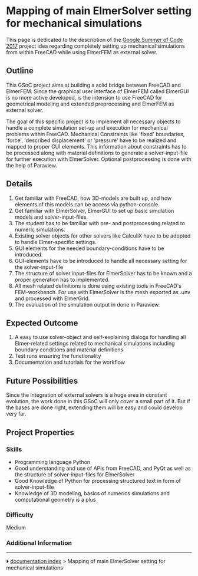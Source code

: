 # Mapping of main ElmerSolver setting for mechanical simulations
This page is dedicated to the description of the [Google Summer of Code 2017](Google_Summer_of_Code_2017.md) project idea regarding completely setting up mechanical simulations from within FreeCAD while using ElmerFEM as external solver.

## Outline

This GSoC project aims at building a solid bridge between FreeCAD and ElmerFEM. Since the graphical user interface of ElmerFEM called ElmerGUI is no more active developed, is the intension to use FreeCAD for geometrical modeling and extended preprocessing and ElmerFEM as external solver.

The goal of this specific project is to implement all necessary objects to handle a complete simulation set-up and execution for mechanical problems within FreeCAD. Mechanical Constraints like 'fixed' boundaries, 'force', 'described displacement' or 'pressure' have to be realized and mapped to proper GUI elements. This information about constraints has to be processed along with material definitions to generate a solver-input-file for further execution with ElmerSolver. Optional postprocessing is done with the help of Paraview.

## Details

1.  Get familiar with FreeCAD, how 3D-models are built up, and how elements of this models can be access via python-console.
2.  Get familiar with ElmerSolver, ElmerGUI to set up basic simulation models and solver-input-files.
3.  The student has to be familiar with pre- and postprocessing related to numeric simulations.
4.  Existing solver objects for other solvers like CalculiX have to be adopted to handle Elmer-specific settings.
5.  GUI elements for the needed boundary-conditions have to be introduced.
6.  GUI-elements have to be introduced to handle all necessary setting for the solver-input-file
7.  The structure of solver input-files for ElmerSolver has to be known and a proper generation has to implemented.
8.  All mesh related definitions is done using existing tools in FreeCAD's FEM-workbench. For use with ElmerSolver is the mesh exported as .unv and processed with ElmerGrid.
9.  The evaluation of the simulation output in done in Paraview.

## Expected Outcome 

1.  A easy to use solver-object and self-explaining dialogs for handling all Elmer-related settings related to mechanical simulations including boundary conditions and material definitions
2.  Test runs ensuring the functionality
3.  Documentation and tutorials for the workflow

## Future Possibilities 

Since the integration of external solvers is a huge area in constant evolution, the work done in this GSoC will only cover a small part of it. But if the bases are done right, extending them will be easy and could develop very far.

## Project Properties 

### Skills

-   Programming language Python
-   Good understanding and use of APIs from FreeCAD, and PyQt as well as the structure of solver-input-files for ElmerSolver
-   Good Knowledge of Python for processing structured text in form of solver-input-file
-   Knowledge of 3D modeling, basics of numerics simulations and computational geometry is a plus

### Difficulty

Medium

### Additional Information



---
⏵ [documentation index](../README.md) > Mapping of main ElmerSolver setting for mechanical simulations

